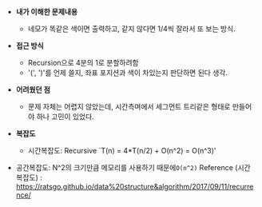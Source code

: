 - **내가 이해한 문제내용**
  - 네모가 똑같은 색이면 출력하고, 같지 않다면 1/4씩 잘라서 또 보는 방식.
- **접근 방식**
  - Recursion으로 4분의 1로 분할하려함
  - '(', ')'를 언제 쓸지, 좌표 포지션과 색이 차있는지 판단하면 된다 생각.
- **어려웠던 점**
  - 문제 자체는 어렵지 않았는데, 시간측며에서 세그먼트 트리같은 
    형태로 만들어야 하나 고민이 있었다.
- **복잡도**
  - 시간복잡도: Recursive `T(n) = 4*T(n/2) + O(n^2) = O(n^3)'

- 공간복잡도: N^2의 크기만큼 메모리를 사용하기 때문에`O(n^2)`
  Reference (시간복잡도) : https://ratsgo.github.io/data%20structure&algorithm/2017/09/11/recurrence/
